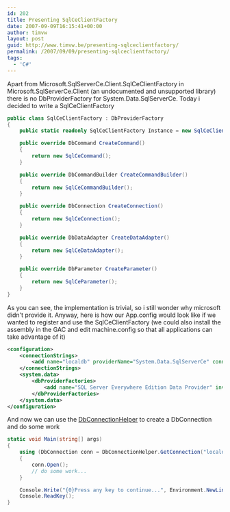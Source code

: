 ```yaml
---
id: 202
title: Presenting SqlCeClientFactory
date: 2007-09-09T16:15:41+00:00
author: timvw
layout: post
guid: http://www.timvw.be/presenting-sqlceclientfactory/
permalink: /2007/09/09/presenting-sqlceclientfactory/
tags:
  - 'C#'
---
```

Apart from Microsoft.SqlServerCe.Client.SqlCeClientFactory in Microsoft.SqlServerCe.Client (an undocumented and unsupported library) there is no DbProviderFactory for System.Data.SqlServerCe. Today i decided to write a SqlCeClientFactory

```csharp
public class SqlCeClientFactory : DbProviderFactory
{
	public static readonly SqlCeClientFactory Instance = new SqlCeClientFactory();

	public override DbCommand CreateCommand()
	{
		return new SqlCeCommand();
	}

	public override DbCommandBuilder CreateCommandBuilder()
	{
		return new SqlCeCommandBuilder();
	}

	public override DbConnection CreateConnection()
	{
		return new SqlCeConnection();
	}

	public override DbDataAdapter CreateDataAdapter()
	{
		return new SqlCeDataAdapter();
	}

	public override DbParameter CreateParameter()
	{
		return new SqlCeParameter();
	}
}
```

As you can see, the implementation is trivial, so i still wonder why microsoft didn't provide it. Anyway, here is how our App.config would look like if we wanted to register and use the SqlCeClientFactory (we could also install the assembly in the GAC and edit machine.config so that all applications can take advantage of it)

```xml
<configuration>
	<connectionStrings>
		<add name="localdb" providerName="System.Data.SqlServerCe" connectionString="Data Source='localdb.sdf';"/>
	</connectionStrings>
	<system.data>
		<dbProviderFactories>
			<add name="SQL Server Everywhere Edition Data Provider" invariant="System.Data.SqlServerCe" description=".NET Framework Data Provider for Microsoft SQL Server Everywhere Edition" type="SqlCeApplication.SqlCeClientFactory, SqlCeApplication" />
		</dbProviderFactories>
	</system.data>
</configuration>
```

And now we can use the [DbConnectionHelper](http://www.timvw.be/helper-methods-for-dbconnection/) to create a DbConnection and do some work

```csharp
static void Main(string[] args)
{
	using (DbConnection conn = DbConnectionHelper.GetConnection("localdb"))
	{
		conn.Open();
		// do some work...
	}

	Console.Write("{0}Press any key to continue...", Environment.NewLine);
	Console.ReadKey();
}
```
